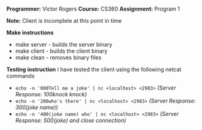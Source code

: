 **Programmer:** Victor Rogers
**Course:** CS360
**Assignment:** Program 1

**Note:** Client is incomplete at this point in time

**Make instructions**
* make server - builds the server binary
* make client - builds the client binary
* make clean - removes binary files

**Testing instruction**
I have tested the client using the following netcat commands
* `echo -n '000Tell me a joke' | nc <localhost> <2983>` _(Server Response: 100knock knock)_
* `echo -n '200who's there' | nc <localhost> <2983>` _(Server Response: 300(joke name))_
* `echo -n '400(joke name) who' | nc <localhost> <2983>` _(Server Response: 500(joke) and close connection)_

